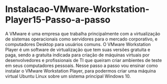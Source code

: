 # Instalacao-VMware-Workstation-Player15-Passo-a-passo
A VMware é uma empresa que trabalha principalmente com a virtualização de sistemas operacionais como servidores para o mercado corporativo, e computadores Desktop para usuários comuns. O VMware Workstation Player é um software de virtualização que tem suas versões gratuita e paga, sendo a gratuita indicada para criação de máquinas virtuais por desenvolvedores e profissionais de TI que queiram criar ambientes de teste em seus computadores pessoais.   Nesse passo a passo vou ensinar como instalar o VMware Workstation Player, para podermos criar uma máquina virtual Ubuntu Linux sobre um sistema principal Windows 10.
